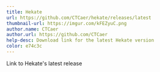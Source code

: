 ```yaml
---
title: Hekate
url: https://github.com/CTCaer/hekate/releases/latest
thumbnail-url: https://imgur.com/kFEZyuC.png
author.name: CTCaer
author.url: https://github.com/CTCaer
help-desc: Download link for the latest Hekate version
color: e74c3c
---
```


Link to Hekate's latest release
